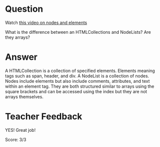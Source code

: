 # Question

Watch [this video on nodes and elements](https://www.youtube.com/watch?v=rhvec8cXLlo)

What is the difference between an HTMLCollections and NodeLists? Are they arrays?

# Answer

A HTMLCollection is a collection of specified elements. Elements meaning tags such as span, header, and div. A NodeList is a collection of nodes. Nodes include elements but also include comments, attributes, and text within an element tag. They are both structured similar to arrays using the square brackets and can be accessed using the index but they are not arrays themselves.

# Teacher Feedback

YES! Great job!

Score: 3/3